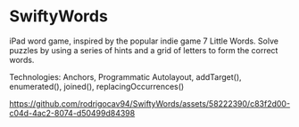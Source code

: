 # SwiftyWords

iPad word game, inspired by the popular indie game 7 Little Words. Solve puzzles by using a series of hints and a grid of letters to form the correct words.

Technologies: Anchors, Programmatic Autolayout, addTarget(), enumerated(), joined(), replacingOccurrences()

https://github.com/rodrigocav94/SwiftyWords/assets/58222390/c83f2d00-c04d-4ac2-8074-d50499d84398

